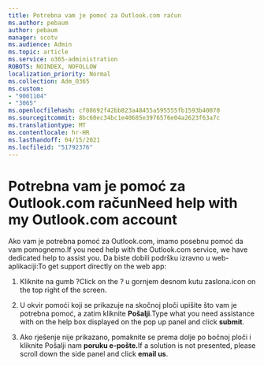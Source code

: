 ```yaml
---
title: Potrebna vam je pomoć za Outlook.com račun
ms.author: pebaum
author: pebaum
manager: scotv
ms.audience: Admin
ms.topic: article
ms.service: o365-administration
ROBOTS: NOINDEX, NOFOLLOW
localization_priority: Normal
ms.collection: Adm_O365
ms.custom:
- "9001104"
- "3065"
ms.openlocfilehash: cf08692f42bb823a48455a595555fb1593b40070
ms.sourcegitcommit: 8bc60ec34bc1e40685e3976576e04a2623f63a7c
ms.translationtype: MT
ms.contentlocale: hr-HR
ms.lasthandoff: 04/15/2021
ms.locfileid: "51792376"
---
```

# <a name="need-help-with-my-outlookcom-account"></a><span data-ttu-id="13b23-102">Potrebna vam je pomoć za Outlook.com račun</span><span class="sxs-lookup"><span data-stu-id="13b23-102">Need help with my Outlook.com account</span></span>

<span data-ttu-id="13b23-103">Ako vam je potrebna pomoć za Outlook.com, imamo posebnu pomoć da vam pomognemo.</span><span class="sxs-lookup"><span data-stu-id="13b23-103">If you need help with the Outlook.com service, we have dedicated help to assist you.</span></span> <span data-ttu-id="13b23-104">Da biste dobili podršku izravno u web-aplikaciji:</span><span class="sxs-lookup"><span data-stu-id="13b23-104">To get support directly on the web app:</span></span> 

1. <span data-ttu-id="13b23-105">Kliknite na gumb ?</span><span class="sxs-lookup"><span data-stu-id="13b23-105">Click on the ?</span></span> <span data-ttu-id="13b23-106">u gornjem desnom kutu zaslona.</span><span class="sxs-lookup"><span data-stu-id="13b23-106">icon on the top right of the screen.</span></span> 

2. <span data-ttu-id="13b23-107">U okvir pomoći koji se prikazuje na skočnoj ploči upišite što vam je potrebna pomoć, a zatim kliknite **Pošalji**.</span><span class="sxs-lookup"><span data-stu-id="13b23-107">Type what you need assistance with on the help box displayed on the pop up panel and click **submit**.</span></span> 

3. <span data-ttu-id="13b23-108">Ako rješenje nije prikazano, pomaknite se prema dolje po bočnoj ploči i kliknite Pošalji nam **poruku e-pošte.**</span><span class="sxs-lookup"><span data-stu-id="13b23-108">If a solution is not presented, please scroll down the side panel and click **email us**.</span></span>
